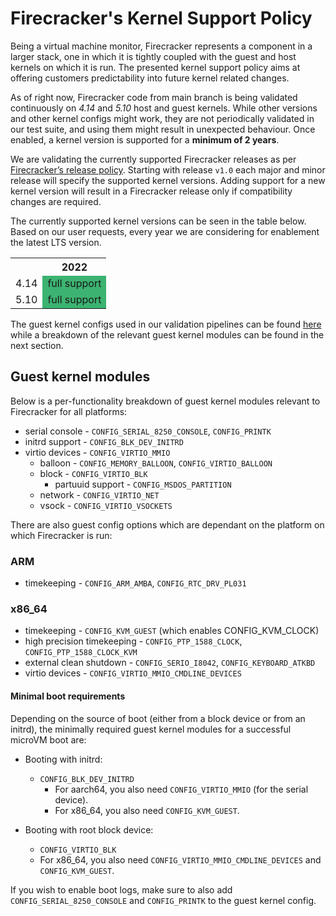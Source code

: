 # Firecracker's Kernel Support Policy

Being a virtual machine monitor, Firecracker represents a component in a
larger stack, one in which it is tightly coupled with the guest and host
kernels on which it is run. The presented kernel support policy aims at
offering customers predictability into future kernel related changes.

As of right now, Firecracker code from main branch is being validated
continuously on *4.14* and *5.10* host and guest kernels. While other
versions and other kernel configs might work, they are not periodically
validated in our test suite, and using them might result in unexpected behaviour.
Once enabled, a kernel version is supported for a **minimum of 2 years**.

We are validating the currently supported Firecracker releases as per
[Firecracker’s release policy](../docs/RELEASE_POLICY.md).
Starting with release `v1.0` each major and minor release will specify
the supported kernel versions. Adding support for a new kernel version
will result in a Firecracker release only if compatibility changes are
required.

The currently supported kernel versions can be seen in the table below.
Based on our user requests, every year we are considering for enablement
the latest LTS version.

<table>
  <tr>
    <th></th>
    <th>2022</th>
  </tr>
<tr>
    <td>4.14</td>
    <td style="background-color:mediumseagreen">full support</td>
  </tr>
  <tr>
    <td>5.10</td>
    <td style="background-color:mediumseagreen">full support</td>
  </tr>
</table>

The guest kernel configs used in our validation pipelines
can be found [here](../resources/guest_configs/) while a breakdown
of the relevant guest kernel modules can be found in the next section.

## Guest kernel modules

Below is a per-functionality breakdown of guest kernel modules
relevant to Firecracker for all platforms:

* serial console - `CONFIG_SERIAL_8250_CONSOLE`, `CONFIG_PRINTK`
* initrd support - `CONFIG_BLK_DEV_INITRD`
* virtio devices - `CONFIG_VIRTIO_MMIO`
  * balloon - `CONFIG_MEMORY_BALLOON`, `CONFIG_VIRTIO_BALLOON`
  * block - `CONFIG_VIRTIO_BLK`
    * partuuid support - `CONFIG_MSDOS_PARTITION`
  * network - `CONFIG_VIRTIO_NET`
  * vsock - `CONFIG_VIRTIO_VSOCKETS`

There are also guest config options which are dependant on the platform
on which Firecracker is run:

### ARM

* timekeeping - `CONFIG_ARM_AMBA`, `CONFIG_RTC_DRV_PL031`

### x86_64

* timekeeping - `CONFIG_KVM_GUEST` (which enables CONFIG_KVM_CLOCK)
* high precision timekeeping - `CONFIG_PTP_1588_CLOCK`, `CONFIG_PTP_1588_CLOCK_KVM`
* external clean shutdown - `CONFIG_SERIO_I8042`, `CONFIG_KEYBOARD_ATKBD`
* virtio devices - `CONFIG_VIRTIO_MMIO_CMDLINE_DEVICES`

#### Minimal boot requirements

Depending on the source of boot (either from a block device or from an initrd),
the minimally required guest kernel modules for a successful microVM boot are:

* Booting with initrd:
  * `CONFIG_BLK_DEV_INITRD`
    * For aarch64, you also need `CONFIG_VIRTIO_MMIO` (for the serial device).
    * For x86_64, you also need `CONFIG_KVM_GUEST`.

* Booting with root block device:
  * `CONFIG_VIRTIO_BLK`
  * For x86_64, you also need `CONFIG_VIRTIO_MMIO_CMDLINE_DEVICES` and `CONFIG_KVM_GUEST`.

If you wish to enable boot logs, make sure to also add
`CONFIG_SERIAL_8250_CONSOLE` and `CONFIG_PRINTK` to the guest kernel config.

